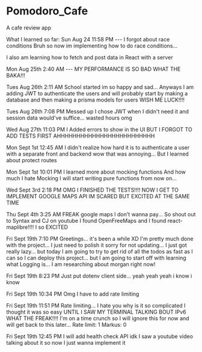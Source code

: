 # Pomodoro_Cafe

A cafe review app

What I learned so far:
Sun Aug 24 11:58 PM --- I forgot about race conditions Bruh so now im implementing how to do race conditions...

I also am learning how to fetch and post data in React with a server

Mon Aug 25th 2:40 AM --- MY PERFORMANCE IS SO BAD WHAT THE BAKA!!!

Tues Aug 26th 2:11 AM School started im so happy and sad...
Anyways I am adding JWT to authenticate the users and will probably start
by making a database and then making a prisma models for users
WISH ME LUCK!!!!

Tues Aug 26th 7:08 PM Messed up I chose JWT when I didn't need it
and session data would've suffice... wasted hours omg

Wed Aug 27th 11:03 PM I Added errors to show in the UI
BUT I FORGOT TO ADD TESTS FIRST AHHHHHHHHHHHHHHHHHHHHHHHHH

Mon Sept 1st 12:45 AM I didn't realize how hard it is to authenticate a user with a separate front and
backend wow that was annoying... But I learned about protect routes

Mon Sept 1st 10:01 PM I learned more about mocking functions And how much I hate Mocking I will start writing pure functions from now on...

Wed Sept 3rd 2:18 PM OMG I FINISHED THE TESTS!!!! NOW I GET TO IMPLEMENT
GOOGLE MAPS API IM SCARED BUT EXCITED AT THE SAME TIME

Thu Sept 4th 3:25 AM FREAK google maps I don't wanna pay...
So shout out to Syntax and CJ on youtube I found
OpenFreeMaps and I found react-maplibre!!!!
I so EXCITED

Fri Sept 19th 7:10 PM Greetings... it's been a while XD I'm pretty much done with the project... I just need to polish it
sorry for not updating... I just got really lazy... but today I am going to try to get rid of all the todos as fast as I can
so I can deploy this project... but I am going to start off with learning what Logging is... I am researching about morgan
right now!

Fri Sept 19th 8:23 PM Just put dotenv client side... yeah yeah yeah i know i know

Fri Sept 19th 10:34 PM Omg I have to add rate limiting

Fri Sept 19th 11:51 PM Rate limiting... I hate you why is it so complicated
I thought it was so easy UNTIL I SAW MY TERMINAL TALKING BOUT IPv6
WHAT THE FREAK!!!! I'm on a time crunch so I will ignore this for now and will get back to this later...
Rate limit: 1
Markus: 0

Fri Sept 19th 12:45 PM I will add health check API idk I saw a youtube video talking about it so now I just wanna implement it

